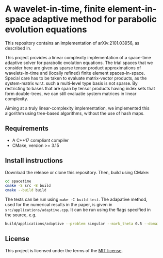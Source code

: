 # A wavelet-in-time, finite element-in-space adaptive method for parabolic evolution equations
This repository contains an implementation of arXiv:2101.03956, as described in.

This project provides a linear complexity implementation of a space-time
adaptive solver for parabolic evolution equations.  The trial spaces that
we consider here are given as sparse tensor product approximations
of wavelets-in-time and (locally refined) finite element spaces-in-space.
Special care has to be taken to evaluate matrix-vector products, as the
system-matrix w.r.t. such a multi-level type basis is not sparse. By restricting
to bases that are span by tensor products having index sets that form double-trees,
we can still evaluatie system matrices in linear complexity.

Aiming at a truly linear-complexity implementation, we implemented this algorithm
using tree-based algorithms, without the use of hash maps.

## Requirements
- A C++17 compliant compiler
- CMake, version >= 3.15

## Install instructions
Download the release or clone this repository. Then, build using CMake:

```bash
cd spacetime
cmake -S src -B build
cmake --build build
```

The tests can be run using `make -C build test`. The adapative method,
used for the numerical results in the paper, is given in
`src/applications/adaptive.cpp`. It can be run using the flags specified in the source, e.g.
```bash
build/applications/adaptive --problem singular --mark_theta 0.5 --domain l-shape
```


## License
This project is licensed under the terms of the [MIT license](LICENSE.md).
